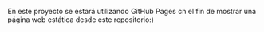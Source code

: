 En este proyecto se estará utilizando GitHub Pages cn el fin de mostrar una página web estática desde este repositorio:)
